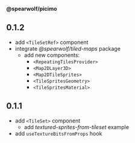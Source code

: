 __@spearwolf/picimo__

## 0.1.2

- add `<TileSetRef>` component
- integrate _@spearwolf/tiled-maps_ package
  - add new components:
    - `<RepeatingTilesProvider>`
    - `<Map2DLayer3D>`
    - `<Map2DTileSprites>`
    - `<TileSpritesGeometry>`
    - `<TileSpritesMaterial>`


## 0.1.1

- add `<TileSet>` component
  - add _textured-sprites-from-tileset_ example
- add `useTextureBitsFromProps` hook
